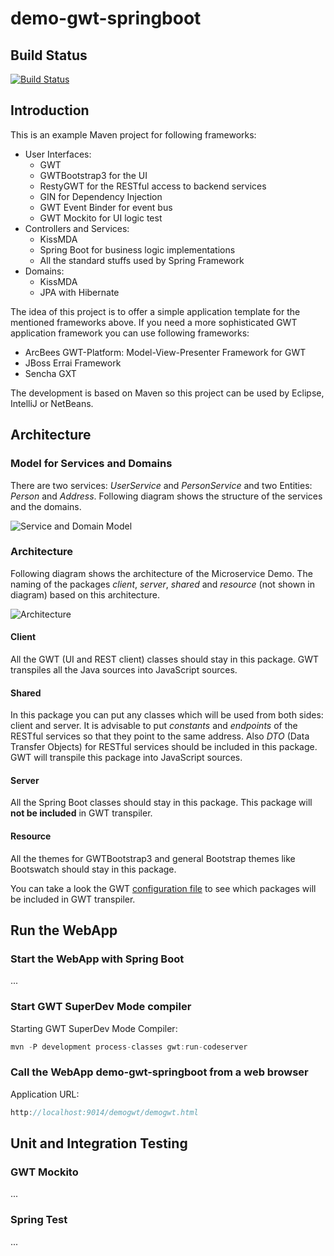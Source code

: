 # demo-gwt-springboot

## Build Status

[![Build Status](https://travis-ci.org/lofidewanto/demo-gwt-springboot.svg?branch=master)](https://travis-ci.org/lofidewanto/demo-gwt-springboot)

## Introduction

This is an example Maven project for following frameworks:

- User Interfaces: 
  - GWT
  - GWTBootstrap3 for the UI
  - RestyGWT for the RESTful access to backend services
  - GIN for Dependency Injection
  - GWT Event Binder for event bus
  - GWT Mockito for UI logic test
- Controllers and Services: 
  - KissMDA
  - Spring Boot for business logic implementations
  - All the standard stuffs used by Spring Framework
- Domains: 
  - KissMDA
  - JPA with Hibernate
 
The idea of this project is to offer a simple application template 
for the mentioned frameworks above. If you need a more sophisticated GWT application
framework you can use following frameworks:
- ArcBees GWT-Platform: Model-View-Presenter Framework for GWT
- JBoss Errai Framework
- Sencha GXT

The development is based on Maven so this project can be used by Eclipse, IntelliJ or NetBeans.

## Architecture

### Model for Services and Domains

There are two services: *UserService* and *PersonService* and two Entities: *Person* and *Address*. Following diagram shows the structure of the services and the domains.

![Service and Domain Model](https://raw.github.com/lofidewanto/demo-gwt-springboot/master/src/main/docs/demo-gwt-springboot-model.jpg)

### Architecture

Following diagram shows the architecture of the Microservice Demo.
The naming of the packages *client*, *server*, *shared* and *resource* (not shown in diagram) based on this architecture.

![Architecture](https://raw.github.com/lofidewanto/demo-gwt-springboot/master/src/main/docs/demo-gwt-springboot-architecture.jpg)

#### Client

All the GWT (UI and REST client) classes should stay in this package. GWT transpiles all the Java sources into JavaScript sources.

#### Shared

In this package you can put any classes which will be used from both sides: client and server. It is advisable to put *constants* and *endpoints* of the RESTful services so that they point to the same address. Also *DTO* (Data Transfer Objects) for RESTful services should be included in this package. GWT will transpile this package into JavaScript sources.

#### Server

All the Spring Boot classes should stay in this package. This package will __not be included__ in GWT transpiler.

#### Resource

All the themes for GWTBootstrap3 and general Bootstrap themes like Bootswatch should stay in this package. 

You can take a look the GWT [configuration file](https://github.com/lofidewanto/demo-gwt-springboot/blob/master/src/main/resources/com/lofidewanto/demo/DemoGwt.gwt.xml) to see which packages will be included in GWT transpiler.

## Run the WebApp

### Start the WebApp with Spring Boot

...

### Start GWT SuperDev Mode compiler

Starting GWT SuperDev Mode Compiler:

```java
mvn -P development process-classes gwt:run-codeserver
```



### Call the WebApp demo-gwt-springboot from a web browser

Application URL:

```java
http://localhost:9014/demogwt/demogwt.html
```

## Unit and Integration Testing

### GWT Mockito

...

### Spring Test

...